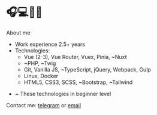 
# 🎧💻📖🖖


About me
- Work experience 2.5+ years
- Technologies: 
  - Vue (2-3), Vue Router, Vuex, Pinia, ~Nuxt
  - ~PHP, ~Twig
  - Git, Vanilla JS, ~TypeScript, jQuery, Webpack, Gulp
  - Linux, Docker
  - HTML5, CSS3, SCSS, ~Bootstrap, ~Tailwind

* ~ These technologies in beginner level 

Contact me: [telegram](https://t.me/cult1zm) or [email](mailto:sergeyhtml@gmail.com)

<!--
Check my resume
  - [Resume in Russian](/)
  - [Resume in English](/)

The question: can I use this comments as keywords to improve the SEO of my profile?

Let's try:

- Junior Frontend Developer
- Middle Frontend Developer
- Vue developer
- Vue expert
- Frontend enthusiast
- Frontend developer

-->
